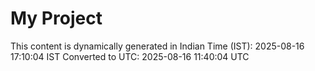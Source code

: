 # My Project

This content is dynamically generated in Indian Time (IST): 2025-08-16 17:10:04 IST
Converted to UTC: 2025-08-16 11:40:04 UTC
